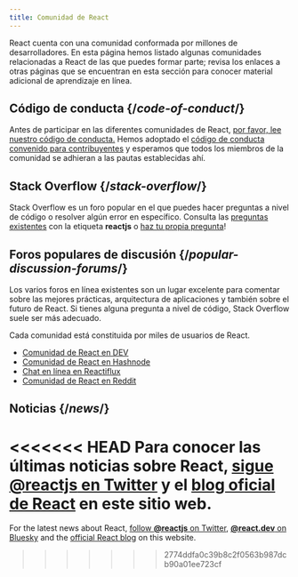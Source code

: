 ```yaml
---
title: Comunidad de React
---
```


<Intro>

React cuenta con una comunidad conformada por millones de desarrolladores. En esta página hemos listado algunas comunidades relacionadas a React de las que puedes formar parte; revisa los enlaces a otras páginas que se encuentran en esta sección para conocer material adicional de aprendizaje en línea.

</Intro>

## Código de conducta {/*code-of-conduct*/}

Antes de participar en las diferentes comunidades de React, [por favor, lee nuestro código de conducta.](https://github.com/facebook/react/blob/main/CODE_OF_CONDUCT.md) Hemos adoptado el [código de conducta convenido para contribuyentes](https://www.contributor-covenant.org/es/version/2/1/code_of_conduct/) y esperamos que todos los miembros de la comunidad se adhieran a las pautas establecidas ahí.

## Stack Overflow {/*stack-overflow*/}

Stack Overflow es un foro popular en el que puedes hacer preguntas a nivel de código o resolver algún error en específico. Consulta las [preguntas existentes](https://stackoverflow.com/questions/tagged/reactjs) con la etiqueta **reactjs** o [haz tu propia pregunta](https://stackoverflow.com/questions/ask?tags=reactjs)!

## Foros populares de discusión {/*popular-discussion-forums*/}

Los varios foros en línea existentes son un lugar excelente para comentar sobre las mejores prácticas, arquitectura de aplicaciones y también sobre el futuro de React. Si tienes alguna pregunta a nivel de código, Stack Overflow suele ser más adecuado.

Cada comunidad está constituida por miles de usuarios de React.

* [Comunidad de React en DEV](https://dev.to/t/react)
* [Comunidad de React en Hashnode](https://hashnode.com/n/reactjs)
* [Chat en línea en Reactiflux](https://discord.gg/reactiflux)
* [Comunidad de React en Reddit](https://www.reddit.com/r/reactjs/)

## Noticias {/*news*/}

<<<<<<< HEAD
Para conocer las últimas noticias sobre React, [sigue **@reactjs** en Twitter](https://twitter.com/reactjs) y el [blog oficial de React](/blog/) en este sitio web.
=======
For the latest news about React, [follow **@reactjs** on Twitter](https://twitter.com/reactjs), [**@react.dev** on Bluesky](https://bsky.app/profile/react.dev) and the [official React blog](/blog/) on this website.
>>>>>>> 2774ddfa0c39b8c2f0563b987dcb90a01ee723cf
